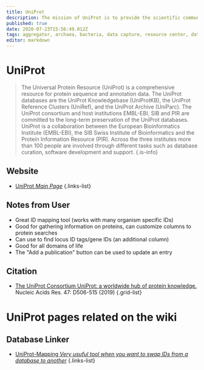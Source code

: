 ```yaml
---
title: UniProt
description: The mission of UniProt is to provide the scientific community with a comprehensive, high-quality and freely accessible resource of protein sequence and functional information.
published: true
date: 2020-07-23T15:56:49.012Z
tags: aggregator, archaea, bacteria, data capture, resource center, database, proteomes, sequence identity, eukaryota, id mapping, locus tag
editor: markdown
---
```


# UniProt

> The Universal Protein Resource (UniProt) is a comprehensive resource for protein sequence and annotation data. The UniProt databases are the UniProt Knowledgebase (UniProtKB), the UniProt Reference Clusters (UniRef), and the UniProt Archive (UniParc). The UniProt consortium and host institutions EMBL-EBI, SIB and PIR are committed to the long-term preservation of the UniProt databases.
&NewLine;
UniProt is a collaboration between the European Bioinformatics Institute (EMBL-EBI), the SIB Swiss Institute of Bioinformatics and the Protein Information Resource (PIR). Across the three institutes more than 100 people are involved through different tasks such as database curation, software development and support.
{.is-info}


## Website

- [UniProt *Main Page*](https://www.uniprot.org/)
{.links-list}


## Notes from User
- Great ID mapping tool (works with many organism specific IDs)
- Good for gathering information on proteins, can customize columns to protein searches 
- Can use to find locus ID tags/gene IDs (an additional column)
- Good for all domains of life 
- The "Add a publication" button can be used to update an entry

## Citation

- [The UniProt Consortium UniProt: a worldwide hub of protein knowledge.](https://academic.oup.com/nar/article/47/D1/D506/5160987) Nucleic Acids Res. 47: D506-515 (2019)
{.grid-list}

# UniProt pages related on the wiki

## Database Linker

- [UniProt-Mapping *Very usuful tool when you want to swap IDs from a database to another*](https://vdclab-wiki.herokuapp.com/en/tools/database-linker/UniProt-Mapping)
{.links-list}

